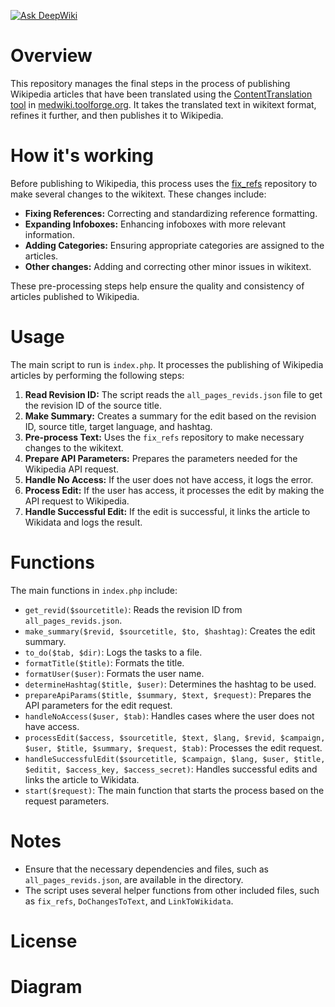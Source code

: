 [![Ask DeepWiki](https://deepwiki.com/badge.svg)](https://deepwiki.com/Mdwiki-TD/publish)

# Overview
This repository manages the final steps in the process of publishing Wikipedia articles that have been translated using the [ContentTranslation tool](https://github.com/mdwikicx/cx-1) in [medwiki.toolforge.org](http://medwiki.toolforge.org/). It takes the translated text in wikitext format, refines it further, and then publishes it to Wikipedia.

# How it's working
Before publishing to Wikipedia, this process uses the [fix_refs](https://github.com/Mdwiki-TD/fix_refs) repository to make several changes to the wikitext. These changes include:

* **Fixing References:** Correcting and standardizing reference formatting.
* **Expanding Infoboxes:** Enhancing infoboxes with more relevant information.
* **Adding Categories:** Ensuring appropriate categories are assigned to the articles.
* **Other changes:** Adding and correcting other minor issues in wikitext.

These pre-processing steps help ensure the quality and consistency of articles published to Wikipedia.

# Usage
The main script to run is `index.php`. It processes the publishing of Wikipedia articles by performing the following steps:

1. **Read Revision ID:** The script reads the `all_pages_revids.json` file to get the revision ID of the source title.
2. **Make Summary:** Creates a summary for the edit based on the revision ID, source title, target language, and hashtag.
3. **Pre-process Text:** Uses the `fix_refs` repository to make necessary changes to the wikitext.
4. **Prepare API Parameters:** Prepares the parameters needed for the Wikipedia API request.
5. **Handle No Access:** If the user does not have access, it logs the error.
6. **Process Edit:** If the user has access, it processes the edit by making the API request to Wikipedia.
7. **Handle Successful Edit:** If the edit is successful, it links the article to Wikidata and logs the result.

# Functions
The main functions in `index.php` include:

- `get_revid($sourcetitle)`: Reads the revision ID from `all_pages_revids.json`.
- `make_summary($revid, $sourcetitle, $to, $hashtag)`: Creates the edit summary.
- `to_do($tab, $dir)`: Logs the tasks to a file.
- `formatTitle($title)`: Formats the title.
- `formatUser($user)`: Formats the user name.
- `determineHashtag($title, $user)`: Determines the hashtag to be used.
- `prepareApiParams($title, $summary, $text, $request)`: Prepares the API parameters for the edit request.
- `handleNoAccess($user, $tab)`: Handles cases where the user does not have access.
- `processEdit($access, $sourcetitle, $text, $lang, $revid, $campaign, $user, $title, $summary, $request, $tab)`: Processes the edit request.
- `handleSuccessfulEdit($sourcetitle, $campaign, $lang, $user, $title, $editit, $access_key, $access_secret)`: Handles successful edits and links the article to Wikidata.
- `start($request)`: The main function that starts the process based on the request parameters.

# Notes
- Ensure that the necessary dependencies and files, such as `all_pages_revids.json`, are available in the directory.
- The script uses several helper functions from other included files, such as `fix_refs`, `DoChangesToText`, and `LinkToWikidata`.

# License
# Diagram
```mermaid

```
